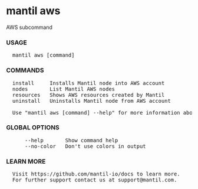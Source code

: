 
# mantil aws

AWS subcommand

### USAGE
<pre>
  mantil aws [command]
</pre>
### COMMANDS
<pre>
  install     Installs Mantil node into AWS account
  nodes       List Mantil AWS nodes
  resources   Shows AWS resources created by Mantil
  uninstall   Uninstalls Mantil node from AWS account

  Use "mantil aws [command] --help" for more information about a command.
</pre>
### GLOBAL OPTIONS
<pre>
      --help       Show command help
      --no-color   Don't use colors in output
</pre>
### LEARN MORE
<pre>
  Visit https://github.com/mantil-io/docs to learn more.
  For further support contact us at support@mantil.com.
</pre>
